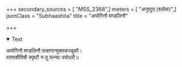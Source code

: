 +++
secondary_sources = [ "MSS_2368",]
meters = [ "अनुष्टुप् (श्लोक)",]
jsonClass = "Subhaashita"
title = "अभोगिनौ मण्डलिनौ"

+++

<details open><summary>Text</summary>

अभोगिनौ मण्डलिनौ तत्क्षणान्मुक्तकञ्चुकौ।  
वरमाशीविषौ स्पृष्टौ न तु पत्न्याः पयोधरौ॥
</details>
